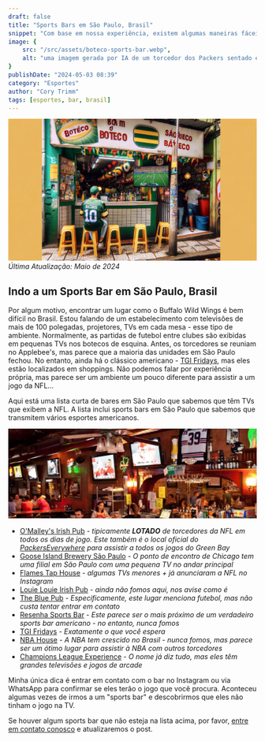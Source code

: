 ```yaml
---
draft: false
title: "Sports Bars em São Paulo, Brasil"
snippet: "Com base em nossa experiência, existem algumas maneiras fáceis de assistir à NFL, NBA e outros esportes enquanto visita o Brasil."
image: {
    src: "/src/assets/boteco-sports-bar.webp",
    alt: "uma imagem gerada por IA de um torcedor dos Packers sentado em um boteco assistindo ao jogo"
}
publishDate: "2024-05-03 08:39"
category: "Esportes"
author: "Cory Trimm"
tags: [esportes, bar, brasil]
---
```


![Foto gerada por IA de um boteco com um fã de esportes assistindo televisão](../../assets/boteco-sports-bar.webp)
_Última Atualização: Maio de 2024_

## Indo a um Sports Bar em São Paulo, Brasil
Por algum motivo, encontrar um lugar como o Buffalo Wild Wings é bem difícil no Brasil. Estou falando de um estabelecimento com televisões de mais de 100 polegadas, projetores, TVs em cada mesa - esse tipo de ambiente. Normalmente, as partidas de futebol entre clubes são exibidas em pequenas TVs nos botecos de esquina. Antes, os torcedores se reuniam no Applebee's, mas parece que a maioria das unidades em São Paulo fechou. No entanto, ainda há o clássico americano - [TGI Fridays](https://www.google.com/maps/search/TGI+Fridays/@-23.6011142,-46.6829626,14z/data=!3m1!4b1?entry=ttu), mas eles estão localizados em shoppings. Não podemos falar por experiência própria, mas parece ser um ambiente um pouco diferente para assistir a um jogo da NFL...

Aqui está uma lista curta de bares em São Paulo que sabemos que têm TVs que exibem a NFL. A lista inclui sports bars em São Paulo que sabemos que transmitem vários esportes americanos.

![O interior do O'Malley's Irish Pub](../../assets/omalleys-interior.png)

- [O'Malley's Irish Pub](https://www.omalleysbar.net/) - _tipicamente __LOTADO__ de torcedores da NFL em todos os dias de jogo. Este também é o local oficial do [PackersEverywhere](https://www.packerseverywhere.com/find-a-bar/bar-details/Index?id=dade858a-fa8f-6ce3-be09-ff000095b832) para assistir a todos os jogos do Green Bay_
- [Goose Island Brewery São Paulo](https://www.instagram.com/gooseislandsp/) - _O ponto de encontro de Chicago tem uma filial em São Paulo com uma pequena TV no andar principal_
- [Flames Tap House](https://www.instagram.com/flamestaphouse/) - _algumas TVs menores + já anunciaram a NFL no Instagram_
- [Louie Louie Irish Pub](https://www.google.com/maps/place/Louie+Louie+bar/@-23.5669222,-46.6689673,13.61z/data=!4m10!1m2!2m1!1ssports+bar,+sao+paulo!3m6!1s0x94ce50bf0d6a9373:0xd5d2f7a001bd7582!8m2!3d-23.6214099!4d-46.6886394!15sChVzcG9ydHMgYmFyLCBzYW8gcGF1bG9aFiIUc3BvcnRzIGJhciBzYW8gcGF1bG-SAQlpcmlzaF9wdWKaASNDaFpEU1VoTk1HOW5TMFZKUTBGblNVUkJPVGMyZGxKbkVBReABAA!16s%2Fg%2F1tdryfkn?entry=ttu) - _ainda não fomos aqui, nos avise como é_
- [The Blue Pub](https://www.google.com/maps/place/The+Blue+Pub/@-23.5631298,-46.691461,13z/data=!4m10!1m2!2m1!1ssports+bar,+sao+paulo!3m6!1s0x94ce59b7f5dbd095:0x8e95eaf51d622918!8m2!3d-23.5631298!4d-46.6502623!15sChVzcG9ydHMgYmFyLCBzYW8gcGF1bG9aFiIUc3BvcnRzIGJhciBzYW8gcGF1bG-SAQNiYXKaASRDaGREU1VoTk1HOW5TMFZKUTBGblNVUkhhbHBsYVhGblJSQULgAQA!16s%2Fg%2F1w15_ktp?entry=ttu) - _Especificamente, este lugar menciona futebol, mas não custa tentar entrar em contato_
- [Resenha Sports Bar](https://www.google.com/maps/place/Resenha+Sports+Bar/@-23.5531014,-46.5634906,17z/data=!4m6!3m5!1s0x94ce5e85438d85c7:0xb8d5a338010ab0d2!8m2!3d-23.5529904!4d-46.563481!16s%2Fg%2F11fzf7v1zl?entry=ttu) - _Este parece ser o mais próximo de um verdadeiro sports bar americano - no entanto, nunca fomos_
- [TGI Fridays](https://www.google.com/maps/search/TGI+Fridays/@-23.6011142,-46.6829626,14z/data=!3m1!4b1?entry=ttu) - _Exatamente o que você espera_
- [NBA House](https://nbahouse.com.br/) - _A NBA tem crescido no Brasil - nunca fomos, mas parece ser um ótimo lugar para assistir à NBA com outros torcedores_
- [Champions League Experience](http://www.championsexperience.com.br/) - _O nome já diz tudo, mas eles têm grandes televisões e jogos de arcade_

Minha única dica é entrar em contato com o bar no Instagram ou via WhatsApp para confirmar se eles terão o jogo que você procura. Aconteceu algumas vezes de irmos a um "sports bar" e descobrirmos que eles não tinham o jogo na TV.

Se houver algum sports bar que não esteja na lista acima, por favor, [entre em contato conosco](/contact/) e atualizaremos o post.
